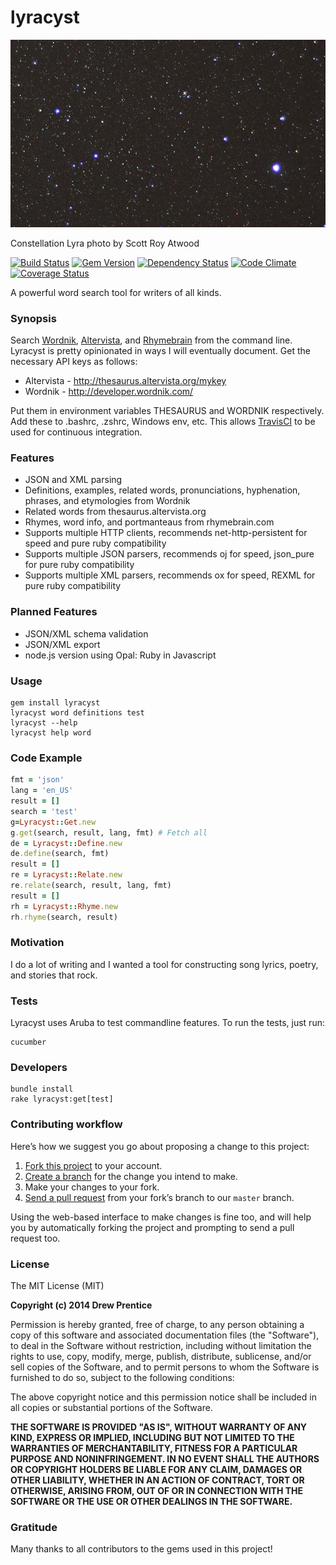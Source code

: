 lyracyst
===

[![lyracyst](lyra.jpg)](http://raw.githubusercontent.com/weirdpercent/lyracyst/master/lyra.jpg)

Constellation Lyra photo by Scott Roy Atwood

[![Build Status](https://travis-ci.org/weirdpercent/lyracyst.svg?branch=master)](https://travis-ci.org/weirdpercent/lyracyst) [![Gem Version](https://badge.fury.io/rb/lyracyst.svg)](http://badge.fury.io/rb/lyracyst) [![Dependency Status](https://gemnasium.com/weirdpercent/lyracyst.png)](https://gemnasium.com/weirdpercent/lyracyst) [![Code Climate](https://codeclimate.com/github/weirdpercent/lyracyst.png)](https://codeclimate.com/github/weirdpercent/lyracyst) [![Coverage Status](https://coveralls.io/repos/weirdpercent/lyracyst/badge.png)](https://coveralls.io/r/weirdpercent/lyracyst)

A powerful word search tool for writers of all kinds.

### Synopsis

Search [Wordnik](http://www.wordnik.com/), [Altervista](http://thesaurus.altervista.org/), and [Rhymebrain](http://rhymebrain.com) from the command line. Lyracyst is pretty opinionated in ways I will eventually document. Get the necessary API keys as follows:

- Altervista - http://thesaurus.altervista.org/mykey
- Wordnik - http://developer.wordnik.com/

Put them in environment variables THESAURUS and WORDNIK respectively. Add these to .bashrc, .zshrc, Windows env, etc. This allows [TravisCI](http://www.travis-ci.org) to be used for continuous integration.

### Features

- JSON and XML parsing
- Definitions, examples, related words, pronunciations, hyphenation, phrases, and etymologies from Wordnik
- Related words from thesaurus.altervista.org
- Rhymes, word info, and portmanteaus from rhymebrain.com
- Supports multiple HTTP clients, recommends net-http-persistent for speed and pure ruby compatibility
- Supports multiple JSON parsers, recommends oj for speed, json_pure for pure ruby compatibility
- Supports multiple XML parsers, recommends ox for speed, REXML for pure ruby compatibility

### Planned Features

- JSON/XML schema validation
- JSON/XML export
- node.js version using Opal: Ruby in Javascript

### Usage

    gem install lyracyst
    lyracyst word definitions test
    lyracyst --help
    lyracyst help word

### Code Example

```ruby
fmt = 'json'
lang = 'en_US'
result = []
search = 'test'
g=Lyracyst::Get.new
g.get(search, result, lang, fmt) # Fetch all
de = Lyracyst::Define.new
de.define(search, fmt)
result = []
re = Lyracyst::Relate.new
re.relate(search, result, lang, fmt)
result = []
rh = Lyracyst::Rhyme.new
rh.rhyme(search, result)
```

### Motivation

I do a lot of writing and I wanted a tool for constructing song lyrics, poetry, and stories that rock.

### Tests

Lyracyst uses Aruba to test commandline features. To run the tests, just run:

    cucumber

### Developers

    bundle install
    rake lyracyst:get[test]

### Contributing workflow

Here’s how we suggest you go about proposing a change to this project:

1. [Fork this project][fork] to your account.
2. [Create a branch][branch] for the change you intend to make.
3. Make your changes to your fork.
4. [Send a pull request][pr] from your fork’s branch to our `master` branch.

Using the web-based interface to make changes is fine too, and will help you
by automatically forking the project and prompting to send a pull request too.

[fork]: http://help.github.com/forking/
[branch]: https://help.github.com/articles/creating-and-deleting-branches-within-your-repository
[pr]: http://help.github.com/pull-requests/

### License

The MIT License (MIT)

**Copyright (c) 2014 Drew Prentice**

Permission is hereby granted, free of charge, to any person obtaining a copy
of this software and associated documentation files (the "Software"), to deal
in the Software without restriction, including without limitation the rights
to use, copy, modify, merge, publish, distribute, sublicense, and/or sell
copies of the Software, and to permit persons to whom the Software is
furnished to do so, subject to the following conditions:

The above copyright notice and this permission notice shall be included in all
copies or substantial portions of the Software.

**THE SOFTWARE IS PROVIDED "AS IS", WITHOUT WARRANTY OF ANY KIND, EXPRESS OR
IMPLIED, INCLUDING BUT NOT LIMITED TO THE WARRANTIES OF MERCHANTABILITY,
FITNESS FOR A PARTICULAR PURPOSE AND NONINFRINGEMENT. IN NO EVENT SHALL THE
AUTHORS OR COPYRIGHT HOLDERS BE LIABLE FOR ANY CLAIM, DAMAGES OR OTHER
LIABILITY, WHETHER IN AN ACTION OF CONTRACT, TORT OR OTHERWISE, ARISING FROM,
OUT OF OR IN CONNECTION WITH THE SOFTWARE OR THE USE OR OTHER DEALINGS IN THE
SOFTWARE.**

### Gratitude

Many thanks to all contributors to the gems used in this project!
